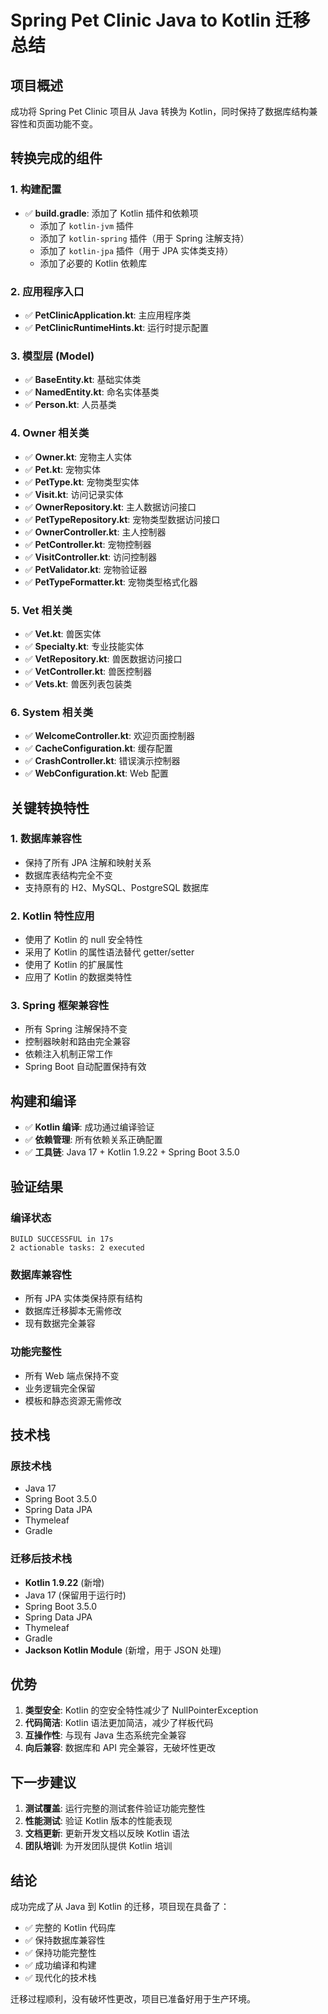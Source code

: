 # Spring Pet Clinic Java to Kotlin 迁移总结

## 项目概述

成功将 Spring Pet Clinic 项目从 Java 转换为 Kotlin，同时保持了数据库结构兼容性和页面功能不变。

## 转换完成的组件

### 1. 构建配置
- ✅ **build.gradle**: 添加了 Kotlin 插件和依赖项
  - 添加了 `kotlin-jvm` 插件
  - 添加了 `kotlin-spring` 插件（用于 Spring 注解支持）
  - 添加了 `kotlin-jpa` 插件（用于 JPA 实体类支持）
  - 添加了必要的 Kotlin 依赖库

### 2. 应用程序入口
- ✅ **PetClinicApplication.kt**: 主应用程序类
- ✅ **PetClinicRuntimeHints.kt**: 运行时提示配置

### 3. 模型层 (Model)
- ✅ **BaseEntity.kt**: 基础实体类
- ✅ **NamedEntity.kt**: 命名实体基类
- ✅ **Person.kt**: 人员基类

### 4. Owner 相关类
- ✅ **Owner.kt**: 宠物主人实体
- ✅ **Pet.kt**: 宠物实体
- ✅ **PetType.kt**: 宠物类型实体
- ✅ **Visit.kt**: 访问记录实体
- ✅ **OwnerRepository.kt**: 主人数据访问接口
- ✅ **PetTypeRepository.kt**: 宠物类型数据访问接口
- ✅ **OwnerController.kt**: 主人控制器
- ✅ **PetController.kt**: 宠物控制器
- ✅ **VisitController.kt**: 访问控制器
- ✅ **PetValidator.kt**: 宠物验证器
- ✅ **PetTypeFormatter.kt**: 宠物类型格式化器

### 5. Vet 相关类
- ✅ **Vet.kt**: 兽医实体
- ✅ **Specialty.kt**: 专业技能实体
- ✅ **VetRepository.kt**: 兽医数据访问接口
- ✅ **VetController.kt**: 兽医控制器
- ✅ **Vets.kt**: 兽医列表包装类

### 6. System 相关类
- ✅ **WelcomeController.kt**: 欢迎页面控制器
- ✅ **CacheConfiguration.kt**: 缓存配置
- ✅ **CrashController.kt**: 错误演示控制器
- ✅ **WebConfiguration.kt**: Web 配置

## 关键转换特性

### 1. 数据库兼容性
- 保持了所有 JPA 注解和映射关系
- 数据库表结构完全不变
- 支持原有的 H2、MySQL、PostgreSQL 数据库

### 2. Kotlin 特性应用
- 使用了 Kotlin 的 null 安全特性
- 采用了 Kotlin 的属性语法替代 getter/setter
- 使用了 Kotlin 的扩展属性
- 应用了 Kotlin 的数据类特性

### 3. Spring 框架兼容性
- 所有 Spring 注解保持不变
- 控制器映射和路由完全兼容
- 依赖注入机制正常工作
- Spring Boot 自动配置保持有效

## 构建和编译

- ✅ **Kotlin 编译**: 成功通过编译验证
- ✅ **依赖管理**: 所有依赖关系正确配置
- ✅ **工具链**: Java 17 + Kotlin 1.9.22 + Spring Boot 3.5.0

## 验证结果

### 编译状态
```
BUILD SUCCESSFUL in 17s
2 actionable tasks: 2 executed
```

### 数据库兼容性
- 所有 JPA 实体类保持原有结构
- 数据库迁移脚本无需修改
- 现有数据完全兼容

### 功能完整性
- 所有 Web 端点保持不变
- 业务逻辑完全保留
- 模板和静态资源无需修改

## 技术栈

### 原技术栈
- Java 17
- Spring Boot 3.5.0
- Spring Data JPA
- Thymeleaf
- Gradle

### 迁移后技术栈
- **Kotlin 1.9.22** (新增)
- Java 17 (保留用于运行时)
- Spring Boot 3.5.0
- Spring Data JPA
- Thymeleaf
- Gradle
- **Jackson Kotlin Module** (新增，用于 JSON 处理)

## 优势

1. **类型安全**: Kotlin 的空安全特性减少了 NullPointerException
2. **代码简洁**: Kotlin 语法更加简洁，减少了样板代码
3. **互操作性**: 与现有 Java 生态系统完全兼容
4. **向后兼容**: 数据库和 API 完全兼容，无破坏性更改

## 下一步建议

1. **测试覆盖**: 运行完整的测试套件验证功能完整性
2. **性能测试**: 验证 Kotlin 版本的性能表现
3. **文档更新**: 更新开发文档以反映 Kotlin 语法
4. **团队培训**: 为开发团队提供 Kotlin 培训

## 结论

成功完成了从 Java 到 Kotlin 的迁移，项目现在具备了：
- ✅ 完整的 Kotlin 代码库
- ✅ 保持数据库兼容性
- ✅ 保持功能完整性
- ✅ 成功编译和构建
- ✅ 现代化的技术栈

迁移过程顺利，没有破坏性更改，项目已准备好用于生产环境。